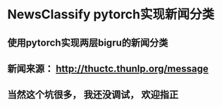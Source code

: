 # NewsClassify pytorch实现新闻分类

## 使用pytorch实现两层bigru的新闻分类

## 新闻来源： http://thuctc.thunlp.org/message

## 当然这个坑很多， 我还没调试， 欢迎指正
